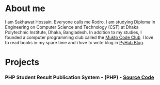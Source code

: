 # About me

I am Sakhawat Hossain. Everyone calls me Rodro. I am studying Diploma in Engineering on Computer Science and Technology (CST) at Dhaka Polytechnic Institute, Dhaka, Bangladesh. In addition to my studies, I founded a computer programming club called the <a href="https://mukto-code-club.github.io">Mukto Code Club</a>. I love to read books in my spare time and i love to write blog in <a href="https://pyhub-blog.com">PyHub Blog</a>.

# Projects 

### PHP Student Result Publication System - (PHP) - <a href="https://github.com/sh-rodro/PHP-Student-Result-Publication-System">Source Code</a>
